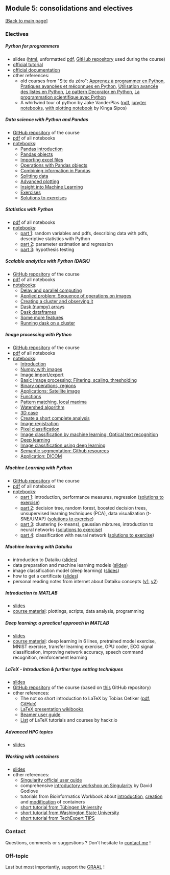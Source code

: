 ## Module 5: consolidations and electives

[[Back to main page]](../index.md)

### Electives

##### Python for programmers
- slides ([html](pdf_lectures/e1_Python_for_programmers/Python_3_for_programmers.html), unformatted [pdf](pdf_lectures/e1_Python_for_programmers/Python_3_for_programmers.pdf), [GitHub repository](https://github.com/escodebar/pfp) used during the course)
- [official tutorial](https://docs.python.org/3.7/tutorial)
- [official documentation](https://docs.python.org/3)
- other references:
    - old courses from "Site du zéro": [Apprenez à programmer en Python](http://user.oc-static.com/pdf/223267-apprenez-a-programmer-en-python.pdf), [Pratiques avancées et méconnues en Python](http://user.oc-static.com/pdf/33509-pratiques-avancees-et-meconnues-en-python.pdf), [Utilisation avancée des listes en Python](http://user.oc-static.com/pdf/213097-utilisation-avancee-des-listes-en-python.pdf), [Le pattern Decorator en Python](http://user.oc-static.com/pdf/368501-le-pattern-decorator-en-python.pdf), [La programmation scientifique avec Python](http://user.oc-static.com/pdf/547399-la-programmation-scientifique-avec-python.pdf)
    - A whirlwind tour of python by Jake VanderPlas ([pdf](https://www.oreilly.com/programming/free/files/a-whirlwind-tour-of-python.pdf), [jupyter notebooks](https://github.com/jakevdp/WhirlwindTourOfPython), [with plotting notebook](https://github.com/KingaS03/Introduction-to-Python-Course-2020January) by Kinga Sipos)

##### Data science with Python and Pandas
- [GitHub repository](https://github.com/guiwitz/NumpyPandas_course) of the course <!-- Numpy and Pandas -->
- [pdf](pdf_lectures/e2_Python_Pandas/e2_all_pandas.pdf) of all notebooks
- [notebooks](https://github.com/mariezufferey/CAS_ADS/tree/master/module5/pdf_lectures/e2_Python_Pandas/notebooks): 
    - [Pandas introduction](pdf_lectures/e2_Python_Pandas/notebooks/00-Pandas_introduction.ipynb)
    - [Pandas objects](pdf_lectures/e2_Python_Pandas/notebooks/01-Pandas_structures.ipynb)
    - [Importing excel files](pdf_lectures/e2_Python_Pandas/notebooks/02-Pandas_import.ipynb)
    - [Operations with Pandas objects](pdf_lectures/e2_Python_Pandas/notebooks/03-Pandas_operations.ipynb)
    - [Combining information in Pandas](pdf_lectures/e2_Python_Pandas/notebooks/04-Pandas_combine.ipynb)
    - [Splitting data](pdf_lectures/e2_Python_Pandas/notebooks/05-Pandas_splitting.ipynb)
    - [Advanced plotting](pdf_lectures/e2_Python_Pandas/notebooks/06-Pandas_plotting.ipynb)
    - [Insight into Machine Learning](pdf_lectures/e2_Python_Pandas/notebooks/07-Pandas_ML.ipynb)
    - [Exercises](pdf_lectures/e2_Python_Pandas/notebooks/99-Exercise.ipynb)
    - [Solutions to exercises](pdf_lectures/e2_Python_Pandas/notebooks/99-Solutions.ipynb)

##### Statistics with Python 
- [pdf](pdf_lectures/e3_Python_statistics/e3_python_statistics.pdf) of all notebooks
- [notebooks](https://github.com/mariezufferey/CAS_ADS/tree/master/module5/pdf_lectures/e3_Python_statistics/notebooks):
    - [part 1](pdf_lectures/e3_Python_statistics/notebooks/C-DSF4-NB-1.ipynb): random variables and pdfs, describing data with pdfs, descriptive statistics with Python
    - [part 2](pdf_lectures/e3_Python_statistics/notebooks/C-DSF4-NB-2.ipynb): parameter estimation and regression
    - [part 3](pdf_lectures/e3_Python_statistics/notebooks/C-DSF4-NB-3.ipynb): hypothesis testing

##### Scalable analytics with Python (DASK)
- [GitHub repository](https://github.com/guiwitz/DaskCourse) of the course
- [pdf](pdf_lectures/e4_Python_DASK/notebooks_pdf/e4_all_DASK.pdf) of all notebooks
- [notebooks](https://github.com/mariezufferey/CAS_ADS/tree/master/module5/pdf_lectures/e4_Python_DASK/notebooks):
    - [Delay and parallel computing](pdf_lectures/e4_Python_DASK/notebooks/01-Dask_delay.ipynb)
    - [Applied problem: Sequence of operations on images](pdf_lectures/e4_Python_DASK/notebooks/02-Applied_delay_images.ipynb)
    - [Creating a cluster and observing it](pdf_lectures/e4_Python_DASK/notebooks/03-Cluster_client.ipynb)
    - [Dask (numpy) arrays](pdf_lectures/e4_Python_DASK/notebooks/04-Dask_arrays.ipynb)
    - [Dask dataframes](pdf_lectures/e4_Python_DASK/notebooks/05-Dask_dataframes.ipynb)
    - [Some more features](pdf_lectures/e4_Python_DASK/notebooks/07-Specialized_dask.ipynb)
    - [Running dask on a cluster](pdf_lectures/e4_Python_DASK/notebooks/08-dask_on_cluster.ipynb)

##### Image processing with Python
- [GitHub repository](https://github.com/guiwitz/Python_image_processing) of the course
- [pdf](pdf_lectures/e5_Python_image_processing/e5_all_image_processing.pdf) of all notebooks
- [notebooks](https://github.com/mariezufferey/CAS_ADS/tree/master/module5/pdf_lectures/e5_Python_image_processing/notebooks):
    - [Introduction](pdf_lectures/e5_Python_image_processing/notebooks/01-Introduction.ipynb)
    - [Numpy with images](pdf_lectures/e5_Python_image_processing/notebooks/02-Numpy_images.ipynb)
    - [Image import/export](pdf_lectures/e5_Python_image_processing/notebooks/03-Image_import.ipynb)
    - [Basic Image processing: Filtering, scaling, thresholding](pdf_lectures/e5_Python_image_processing/notebooks/04-Filtering_thresholding.ipynb)
    - [Binary operations, regions](pdf_lectures/e5_Python_image_processing/notebooks/05-Binary_operations.ipynb)
    - [Applications: Satellite image](pdf_lectures/e5_Python_image_processing/notebooks/06-Applicatio_satellite_image.ipynb)
    - [Functions](pdf_lectures/e5_Python_image_processing/notebooks/07-Functions.ipynb)
    - [Pattern matching, local maxima](pdf_lectures/e5_Python_image_processing/notebooks/08-Pattern_matching.ipynb)
    - [Watershed algorithm](pdf_lectures/e5_Python_image_processing/notebooks/09-Watershed.ipynb)
    - [3D case](pdf_lectures/e5_Python_image_processing/notebooks/10-3D_case.ipynb)
    - [Create a short complete analysis](pdf_lectures/e5_Python_image_processing/notebooks/11-Complete_analysis.ipynb)
    - [Image registration](pdf_lectures/e5_Python_image_processing/notebooks/12-Registration.ipynb)
    - [Pixel classification](pdf_lectures/e5_Python_image_processing/notebooks/13-Pixel_classification.ipynb)
    - [Image classification by machine learning: Optical text recognition](pdf_lectures/e5_Python_image_processing/notebooks/14-OCR.ipynb)
    - [Deep learning](pdf_lectures/e5_Python_image_processing/notebooks/15-DeepLearning.ipynb)
    - [Image classification using deep learning](pdf_lectures/e5_Python_image_processing/notebooks/16-Image_classification.ipynb)
    - [Semantic segmentation: Github resources](pdf_lectures/e5_Python_image_processing/notebooks/17-Semantic_segmentation.ipynb)
    - [Application: DICOM](pdf_lectures/e5_Python_image_processing/notebooks/18-Application_DICOM.ipynb)

##### Machine Learning with Python 
- [GitHub repository](https://github.com/neworldemancer/DSF5) of the course
- [pdf](pdf_lectures/e6_Python_ML/e6_python_ML.pdf) of all notebooks
- [notebooks](https://github.com/mariezufferey/CAS_ADS/tree/master/module5/pdf_lectures/e6_Python_ML/notebooks):
    - [part 1](pdf_lectures/e6_Python_ML/notebooks/Course_1.ipynb): introduction, performance measures, regression ([solutions to exercise](pdf_lectures/e6_Python_ML/notebooks/Solutions_1.ipynb))
    - [part 2](pdf_lectures/e6_Python_ML/notebooks/Course_2.ipynb): decision tree, random forest, boosted decision trees, unsupervised learning techniques (PCA), data visualization (t-SNE/UMAP) ([solutions to exercise](pdf_lectures/e6_Python_ML/notebooks/Solutions_2.ipynb))
    - [part 3](pdf_lectures/e6_Python_ML/notebooks/Course_3.ipynb): clustering (k-means), gaussian mixtures, introduction to neural networks ([solutions to exercise](pdf_lectures/e6_Python_ML/notebooks/Solutions_3.ipynb))
    - [part 4](pdf_lectures/e6_Python_ML/notebooks/Course_4.ipynb): classification with neural network ([solutions to exercise](pdf_lectures/e6_Python_ML/notebooks/Solutions_4.ipynb))

##### Machine learning with Dataiku 
- introduction to Dataiku ([slides](pdf_lectures/e7_Dataiku/e7_0_U0Bern_Slidedeck_Intro.pdf))
- data preparation and machine learning models ([slides](pdf_lectures/e7_Dataiku/e7_1_U0Bern_HandsOn_1.pdf))
- image classification model (deep learning) ([slides](pdf_lectures/e7_Dataiku/e7_3_Hands-On_Deep_Learning_Session_Simpsons.pdf))
- how to get a certificate ([slides](pdf_lectures/e7_Dataiku/e7_2_U0Bern_Slidedeck_Certifiable.pdf))
- personal reading notes from internet about Dataiku concepts ([v1](pdf_lectures/e7_Dataiku/e7_dataiku_info.pdf), [v2](pdf_lectures/e7_Dataiku/e7_wwww_concepts.pdf))


##### Introduction to MATLAB 
- [slides](pdf_lectures/e8_intro_Matlab/e8_WorkshopSlides.pdf)
- [course material](https://github.com/mariezufferey/CAS_ADS/tree/master/module5/pdf_lectures/e8_intro_Matlab/Matlab_drive): plottings, scripts, data analysis, programming  


##### Deep learning: a practical approach in MATLAB 
- [slides](pdf_lectures/e9_Deep_Learning_Matlab/DeepLearningWorkshopSlides.pdf)
- [course material](https://github.com/mariezufferey/CAS_ADS/tree/master/module5/pdf_lectures/e9_Deep_Learning_Matlab/Matlab_drive): deep learning in 6 lines, pretrained model exercise, MNIST exercise, transfer learning exercise, GPU coder, ECG signal classification, improving network accuracy, speech command recognition, reinforcement learning

##### LaTeX - Introduction & further type setting techniques
- [slides](pdf_lectures/e12_LaTeXCourse.pdf)
- [GitHub repository](https://github.com/KingaS03/latex-course) of the course (based on [this](https://github.com/jdleesmiller/latex-course) GitHub repository)
- other references:
    - The not so short introduction to LaTeX by Tobias Oetiker ([pdf](https://tobi.oetiker.ch/lshort/lshort.pdf), [GitHub](https://github.com/oetiker/lshort))
    - [LaTeX presentation wikibooks](https://en.wikibooks.org/wiki/LaTeX/Presentations)
    - [Beamer user guide](http://tug.ctan.org/macros/latex/contrib/beamer/doc/beameruserguide.pdf)
    - [List](https://hackr.io/tutorials/learn-latex) of LaTeX tutorials and courses by hackr.io
    
##### Advanced HPC topics 
- [slides](pdf_lectures/e10_SCITS-UBELIX-Advanced.pdf)

##### Working with containers 
- [slides](pdf_lectures/e11_containers_course.pdf)
- other references:
    - [Singularity official user guide](https://singularity.lbl.gov/user-guide)
    - comprehensive [introductory workshop on Singularity](https://singularity-tutorial.github.io) by David Godlove 
    - tutorials from Bioinformatics Workbook about [introduction](https://bioinformaticsworkbook.org/Appendix/HPC/Containers/Intro_Singularity.html#gsc.tab=0), [creation](https://bioinformaticsworkbook.org/Appendix/HPC/Containers/creatingContainers.html#gsc.tab=0) and [modification](https://bioinformaticsworkbook.org/Appendix/HPC/Containers/modifyingExistingContainers.html#gsc.tab=0) of containers
    - [short tutorial from Tübingen University](https://uni-tuebingen.de/en/108114)
    - [short tutorial from Washington State University](https://hpc.wsu.edu/programmers-guide/singularity)
    - [short tutorial from TechExpert TIPS](https://techexpert.tips/fr/singularity-fr/utilisation-de-commandement-de-base-de-singularity)
    
### Contact
Questions, comments or suggestions ? Don't hesitate to [contact me](mailto:zufferey.marie@bluewin.ch) !


### Off-topic
Last but most importantly, support the [GRAAL](http://graal-defenseanimale.org) !


